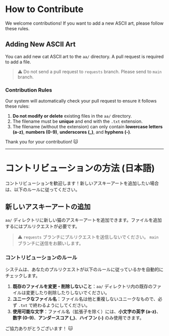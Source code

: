 # How to Contribute

We welcome contributions! If you want to add a new ASCII art, please follow these rules.

## Adding New ASCII Art

You can add new cat ASCII art to the `aa/` directory. A pull request is required to add a file.

> ⚠ Do not send a pull request to `requests` branch. Please send to `main` branch.

### Contribution Rules

Our system will automatically check your pull request to ensure it follows these rules:

1.  **Do not modify or delete** existing files in the `aa/` directory.
2.  The filename must be **unique** and end with the `.txt` extension.
3.  The filename (without the extension) can only contain **lowercase letters (a-z)**, **numbers (0-9)**, **underscores (_)**, and **hyphens (-)**.

Thank you for your contribution! 🐱

---

# コントリビューションの方法 (日本語)

コントリビューションを歓迎します！新しいアスキーアートを追加したい場合は、以下のルールに従ってください。

## 新しいアスキーアートの追加

`aa/` ディレクトリに新しい猫のアスキーアートを追加できます。ファイルを追加するにはプルリクエストが必要です。

> ⚠ `requests` ブランチにプルリクエストを送信しないでください。 `main` ブランチに送信をお願いします。

### コントリビューションのルール

システムは、あなたのプルリクエストが以下のルールに従っているかを自動的にチェックします。

1.  **既存のファイルを変更・削除しないこと**：`aa/` ディレクトリ内の既存のファイルは変更したり削除したりしないでください。
2.  **ユニークなファイル名**：ファイル名は他と重複しないユニークなもので、必ず `.txt` で終わるようにしてください。
3.  **使用可能な文字**：ファイル名（拡張子を除く）には、**小文字の英字 (a-z)**、**数字 (0-9)**、**アンダースコア (_)**、**ハイフン (-)** のみ使用できます。

ご協力ありがとうございます！ 🐱
